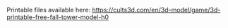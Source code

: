 Printable files available here: https://cults3d.com/en/3d-model/game/3d-printable-free-fall-tower-model-h0
